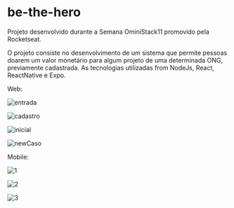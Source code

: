 # be-the-hero
Projeto desenvolvido durante a Semana OminiStack11 promovido pela Rocketseat.

O projeto consiste no desenvolvimento de um sistema que permite pessoas doarem um valor monetário para algum projeto de uma determinada ONG, previamente cadastrada. 
As tecnologias utilizadas from NodeJs, React, ReactNative e Expo.

Web:

![entrada](https://user-images.githubusercontent.com/38672183/77970431-922f0b80-72c2-11ea-83b4-8347287ce6ef.png)

![cadastro](https://user-images.githubusercontent.com/38672183/77970452-9c510a00-72c2-11ea-9259-919e1dec9770.png)

![inicial](https://user-images.githubusercontent.com/38672183/77970462-a115be00-72c2-11ea-83ff-7a92c2e57821.png)

![newCaso](https://user-images.githubusercontent.com/38672183/77970472-a7a43580-72c2-11ea-9502-a84bdaf6a969.png)

Mobile:

![1](https://user-images.githubusercontent.com/38672183/77970476-abd05300-72c2-11ea-858b-06446de47915.png)

![2](https://user-images.githubusercontent.com/38672183/77970484-affc7080-72c2-11ea-9a0c-33682f4ec81a.png)

![3](https://user-images.githubusercontent.com/38672183/77970494-b4288e00-72c2-11ea-924c-d681d56a27ea.png)
